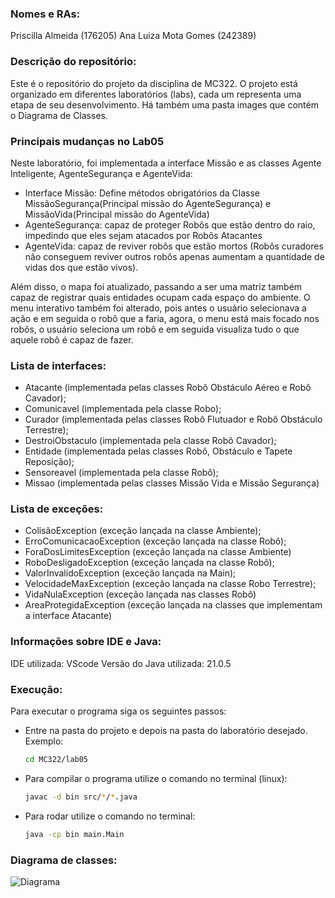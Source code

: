 ### Nomes e RAs:
Priscilla Almeida (176205)
Ana Luiza Mota Gomes (242389)

### Descrição do repositório:
Este é o repositório do projeto da disciplina de MC322. 
O projeto está organizado em diferentes laboratórios (labs), cada um representa uma etapa de seu desenvolvimento.
Há também uma pasta images que contém o Diagrama de Classes.

### Principais mudanças no Lab05
Neste laboratório, foi implementada a interface Missão e as classes Agente Inteligente, AgenteSegurança e AgenteVida:
- Interface Missão: Define métodos obrigatórios da Classe MissãoSegurança(Principal missão do AgenteSegurança) e MissãoVida(Principal missão do AgenteVida) 
- AgenteSegurança: capaz de proteger Robôs que estão dentro do raio, impedindo que eles sejam atacados por Robôs Atacantes
- AgenteVida: capaz de reviver robôs que estão mortos (Robôs curadores não conseguem reviver outros robôs apenas aumentam a quantidade de vidas dos que estão vivos).

Além disso, o mapa foi atualizado, passando a ser uma matriz também capaz de registrar quais entidades ocupam cada espaço do ambiente. 
O menu interativo também foi alterado, pois antes o usuário selecionava a ação e em seguida o robô que a faria, agora, o menu está mais focado nos robôs, o usuário seleciona um robô e em seguida visualiza tudo o que aquele robô é capaz de fazer.

### Lista de interfaces:
- Atacante (implementada pelas classes Robô Obstáculo Aéreo e Robô Cavador);
- Comunicavel (implementada pela classe Robo);
- Curador (implementada pelas classes Robô Flutuador e Robô Obstáculo Terrestre);
- DestroiObstaculo (implementada pela classe Robô Cavador);
- Entidade (implementada pelas classes Robô, Obstáculo e Tapete Reposição);
- Sensoreavel (implementada pela classe Robô);
- Missao (implementada pelas classes Missão Vida e Missão Segurança)
  
### Lista de exceções:
- ColisãoException (exceção lançada na classe Ambiente);
- ErroComunicacaoException (exceção lançada na classe Robô);
- ForaDosLimitesException (exceção lançada na classe Ambiente)
- RoboDesligadoException (exceção lançada na classe Robô);
- ValorInvalidoException (exceção lançada na Main);
- VelocidadeMaxException (exceção lançada na classe Robo Terrestre);
- VidaNulaException (exceção lançada nas classes Robô)
- AreaProtegidaException (exceção lançada na classes que implementam a interface Atacante)

### Informações sobre IDE e Java:
IDE utilizada: VScode
Versão do Java utilizada: 21.0.5

### Execução:
Para executar o programa siga os seguintes passos:
- Entre na pasta do projeto e depois na pasta do laboratório desejado.
  Exemplo:
  ``` bash
  cd MC322/lab05
- Para compilar o programa utilize o comando no terminal (linux):
  ``` bash
  javac -d bin src/*/*.java

- Para rodar utilize o comando no terminal:
  ``` bash
  java -cp bin main.Main

### Diagrama de classes:
![Diagrama](images/DIAGRAMA.jpg)
